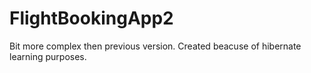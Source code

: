 # FlightBookingApp2
 Bit more complex then previous version. Created beacuse of hibernate learning purposes. 
